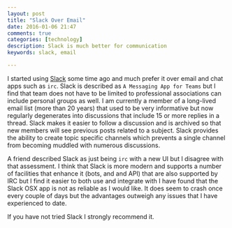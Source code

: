 ```yaml
---
layout: post
title: "Slack Over Email"
date: 2016-01-06 21:47
comments: true
categories: [technology]
description: Slack is much better for communication
keywords: slack, email

---
```

I started using [Slack](https://slack.com/) some time ago and much prefer it over email and chat apps such as `irc`.
Slack is described as `A Messaging App for Teams` but I find that team does not have to be limited to professional associations can include personal groups as well.
I am currently a member of a long-lived email list (more than 20 years) that used to be very informative but now regularly degenerates into discussions that include 15 or more replies in a thread.
Slack makes it easier to follow a discussion and is archived so that new members will see previous posts related to a subject.
Slack provides the ability to create topic specific channels which prevents a single channel from becoming muddled with numerous discussions.

A friend described Slack as just being `irc` with a new UI but I disagree with that assessment.
I think that Slack is more modern and supports a number of facilities that enhance it (bots, and and API) that are also supported by IRC but I find it easier to both use and integrate with
I have found that the Slack OSX app is not as reliable as I would like.
It does seem to crash once every couple of days but the advantages outweigh any issues that I have experienced to date.

If you have not tried Slack I strongly recommend it.

